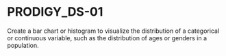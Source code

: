 # PRODIGY_DS-01

Create a bar chart or histogram to visualize the distribution of a categorical or continuous variable, such as the distribution of ages or genders in a population.

